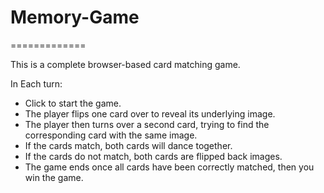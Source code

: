 # Memory-Game
=============

This is a complete browser-based card matching game.

In Each turn: 

* Click to start the game.
* The player flips one card over to reveal its underlying image.
* The player then turns over a second card, trying to find the corresponding card with the same image.
* If the cards match, both cards will dance together.
* If the cards do not match, both cards are flipped back images.
* The game ends once all cards have been correctly matched, then you win the game.
